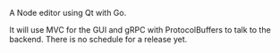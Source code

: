 A Node editor using Qt with Go.

It will use MVC for the GUI and gRPC with ProtocolBuffers to talk to the backend.
There is no schedule for a release yet.
